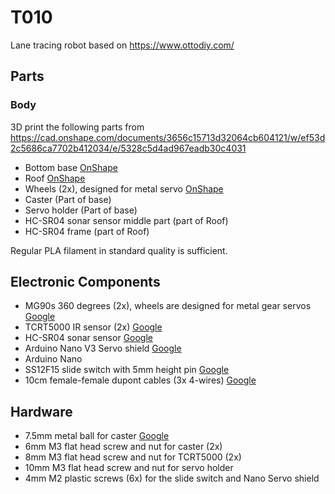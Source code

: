 # T010

Lane tracing robot based on https://www.ottodiy.com/

## Parts

### Body

3D print the following parts from https://cad.onshape.com/documents/3656c15713d32064cb604121/w/ef53d2c5686ca7702b412034/e/5328c5d4ad967eadb30c4031

* Bottom base [OnShape](https://cad.onshape.com/documents/3656c15713d32064cb604121/w/ef53d2c5686ca7702b412034/e/2f56aaf369c221afff0373af)
* Roof [OnShape](https://cad.onshape.com/documents/3656c15713d32064cb604121/w/ef53d2c5686ca7702b412034/e/d3c416ececc462d7493f073c)
* Wheels (2x), designed for metal servo [OnShape](https://cad.onshape.com/documents/3656c15713d32064cb604121/w/ef53d2c5686ca7702b412034/e/5328c5d4ad967eadb30c4031)
* Caster (Part of base)
* Servo holder (Part of base)
* HC-SR04 sonar sensor middle part (part of Roof)
* HC-SR04 frame (part of Roof)

Regular PLA filament in standard quality is sufficient.

## Electronic Components

* MG90s 360 degrees (2x), wheels are designed for metal gear servos [Google](https://www.google.com/search?q=MGS90s+360+servo)
* TCRT5000 IR sensor (2x) [Google](https://www.google.com/search?q=TCRT5000+IR+module)
* HC-SR04 sonar sensor [Google](https://www.google.com/search?q=HC-SR04+sonar+senor)
* Arduino Nano V3 Servo shield [Google](https://www.google.com/search?q=Arduino+Nano+V3+Servo+shield)
* Arduino Nano
* SS12F15 slide switch with 5mm height pin [Google](https://www.google.com/search?q=SS12F15+slide+switch+5mm+pin)
* 10cm female-female dupont cables (3x 4-wires) [Google](https://www.google.com/search?q=10cm+female-female+dupont+cables)

## Hardware

* 7.5mm metal ball for caster [Google](https://www.google.com/search?q=7.5mm+metal+ball+for+caster)
* 6mm M3 flat head screw and nut for caster (2x)
* 8mm M3 flat head screw and nut for TCRT5000 (2x)
* 10mm M3 flat head screw and nut for servo holder
* 4mm M2 plastic screws (6x) for the slide switch and Nano Servo shield